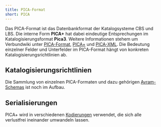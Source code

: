 ```yaml
---
title: PICA-Format
short: PICA
---
```


Das PICA-Format ist das Datenbankformat der Katalogsysteme CBS und LBS.  Die
interne Form **PICA+** hat dabei eindeutige Entsprechungen im
Katalogisierungsformat **Pica3**. Weitere Informationen stehem um Verbundwiki
unter [PICA-Format](https://verbundwiki.gbv.de/display/VZG/PICA-Format),
[PICA+](https://verbundwiki.gbv.de/pages/viewpage.action?pageId=40009828) und
[PICA-XML](https://verbundwiki.gbv.de/display/VZG/PICA+XML+Version+1.0).  Die
Bedeutung einzelner Felder und Unterfelder im PICA-Format hängt von konkreten
Katalogisierungsrichtlinien ab.

## Katalogisierungsrichtlinien

Die Sammlung von einzelnen PICA-Formaten und dazu gehörigen
[Avram-Schemas](schema/avram) ist noch im Aufbau.

<list-formats profiles="pica"/>

## Serialisierungen

PICA+ wird in verschiedenen [Kodierungen](code) verwendet, die sich alle
verlustfrei ineinander umwandeln lassen.

<list-formats model="pica"/>
